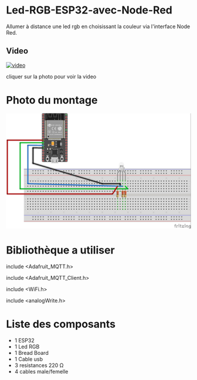 # Led-RGB-ESP32-avec-Node-Red


Allumer à distance une led rgb en choisissant la couleur via l'interface Node Red.

## Video

[![video](https://img.youtube.com/vi/Fv7K-Uwru3M/0.jpg)](https://www.youtube.com/watch?v=Fv7K-Uwru3M)

cliquer sur la photo pour voir la video


# Photo du montage

![rgb](rgb.jpg)

# Bibliothèque a utiliser

include <Adafruit_MQTT.h>

include <Adafruit_MQTT_Client.h>

include <WiFi.h>

include <analogWrite.h>

# Liste des composants

+ 1 ESP32
+ 1 Led RGB
+ 1 Bread Board
+ 1 Cable usb 
+ 3 resistances 220 Ω
+ 4 cables male/femelle

